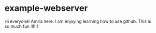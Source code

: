 # example-webserver
Hi everyone! 
Amira here. I am enjoying learning how to use github.
This is so much fun !!!!!!

